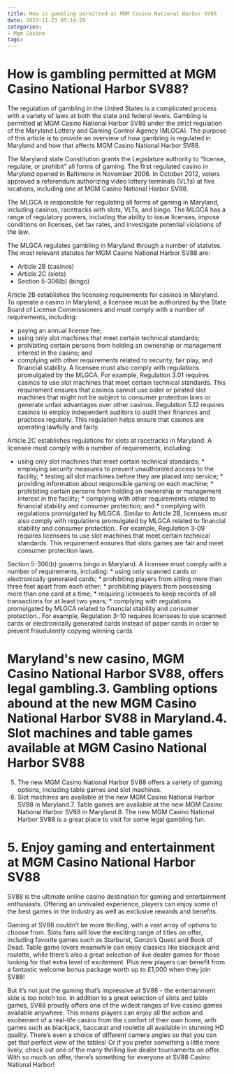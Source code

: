 ```yaml
---
title: How is gambling permitted at MGM Casino National Harbor SV88
date: 2022-11-23 05:14:29
categories:
- Mgm Casino
tags:
---
```



#  How is gambling permitted at MGM Casino National Harbor SV88?

The regulation of gambling in the United States is a complicated process with a variety of laws at both the state and federal levels. Gambling is permitted at MGM Casino National Harbor SV88 under the strict regulation of the Maryland Lottery and Gaming Control Agency (MLGCA). The purpose of this article is to provide an overview of how gambling is regulated in Maryland and how that affects MGM Casino National Harbor SV88.

The Maryland state Constitution grants the Legislature authority to “license, regulate, or prohibit” all forms of gaming. The first regulated casino in Maryland opened in Baltimore in November 2006. In October 2012, voters approved a referendum authorizing video lottery terminals (VLTs) at five locations, including one at MGM Casino National Harbor SV88.

The MLGCA is responsible for regulating all forms of gaming in Maryland, including casinos, racetracks with slots, VLTs, and bingo. The MLGCA has a range of regulatory powers, including the ability to issue licenses, impose conditions on licenses, set tax rates, and investigate potential violations of the law.

The MLGCA regulates gambling in Maryland through a number of statutes. The most relevant statutes for MGM Casino National Harbor SV88 are:

* Article 2B (casinos)
* Article 2C (slots)
* Section 5-306(b) (bingo)

Article 2B establishes the licensing requirements for casinos in Maryland. To operate a casino in Maryland, a licensee must be authorized by the State Board of License Commissioners and must comply with a number of requirements, including:

* paying an annual license fee;
* using only slot machines that meet certain technical standards;
* prohibiting certain persons from holding an ownership or management interest in the casino; and
* complying with other requirements related to security, fair play, and financial stability.
A licensee must also comply with regulations promulgated by the MLGCA. For example, Regulation 3.01 requires casinos to use slot machines that meet certain technical standards. This requirement ensures that casinos cannot use older or pirated slot machines that might not be subject to consumer protection laws or generate unfair advantages over other casinos. Regulation 5.12 requires casinos to employ independent auditors to audit their finances and practices regularly. This regulation helps ensure that casinos are operating lawfully and fairly.

Article 2C establishes regulations for slots at racetracks in Maryland. A licensee must comply with a number of requirements, including:

* using only slot machines that meet certain technical standards;  * employing security measures to prevent unauthorized access to the facility;  * testing all slot machines before they are placed into service;  * providing information about responsible gaming on each machine;  * prohibiting certain persons from holding an ownership or management interest in the facility;  * complying with other requirements related to financial stability and consumer protection; and  * complying with regulations promulgated by MLGCA. Similar to Article 2B, licensees must also comply with regulations promulgated by MLGCA related to financial stability and consumer protection.. For example, Regulation 3-09 requires licensees to use slot machines that meet certain technical standards. This requirement ensures that slots games are fair and meet consumer protection laws.

Section 5-306(b) governs bingo in Maryland. A licensee must comply with a number of requirements, including:  * using only scanned cards or electronically generated cards;  * prohibiting players from sitting more than three feet apart from each other;  * prohibiting players from possessing more than one card at a time;  * requiring licensees to keep records of all transactions for at least two years;  * complying with regulations promulgated by MLGCA related to financial stability and consumer protection.. For example, Regulation 3-10 requires licensees to use scanned cards or electronically generated cards instead of paper cards in order to prevent fraudulently copying winning cards

#  Maryland's new casino, MGM Casino National Harbor SV88, offers legal gambling.3. Gambling options abound at the new MGM Casino National Harbor SV88 in Maryland.4. Slot machines and table games available at MGM Casino National Harbor SV88
5. The new MGM Casino National Harbor SV88 offers a variety of gaming options, including table games and slot machines.
6. Slot machines are available at the new MGM Casino National Harbor SV88 in Maryland.7. Table games are available at the new MGM Casino National Harbor SV88 in Maryland.8. The new MGM Casino National Harbor SV88 is a great place to visit for some legal gambling fun.

# 5. Enjoy gaming and entertainment at MGM Casino National Harbor SV88

SV88 is the ultimate online casino destination for gaming and entertainment enthusiasts. Offering an unrivaled experience, players can enjoy some of the best games in the industry as well as exclusive rewards and benefits.



Gaming at SV88 couldn’t be more thrilling, with a vast array of options to choose from. Slots fans will love the exciting range of titles on offer, including favorite games such as Starburst, Gonzo’s Quest and Book of Dead. Table game lovers meanwhile can enjoy classics like blackjack and roulette, while there’s also a great selection of live dealer games for those looking for that extra level of excitement. Plus new players can benefit from a fantastic welcome bonus package worth up to £1,000 when they join SV88!



But it’s not just the gaming that’s impressive at SV88 - the entertainment side is top notch too. In addition to a great selection of slots and table games, SV88 proudly offers one of the widest ranges of live casino games available anywhere. This means players can enjoy all the action and excitement of a real-life casino from the comfort of their own home, with games such as blackjack, baccarat and roulette all available in stunning HD quality. There’s even a choice of different camera angles so that you can get that perfect view of the tables! Or if you prefer something a little more lively, check out one of the many thrilling live dealer tournaments on offer. With so much on offer, there’s something for everyone at SV88 Casino National Harbor!